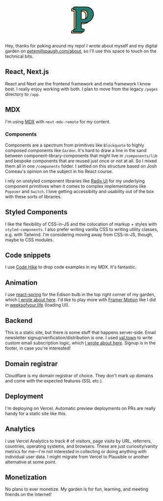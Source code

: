 <h1 align="center"><img src="./public/images/p-logo-green.png" width="100" height="100" /></h1>

Hey, thanks for poking around my repo! I wrote about myself and my digital garden on [petemillspaugh.com/about](https://petemillspaugh.com/about), so I'll use this space to touch on the technical bits.

## React, Next.js

React and Next are the frontend framework and meta framework I know best. I really enjoy working with both. I plan to move from the legacy `/pages` directory to `/app`.

## MDX

I'm using [MDX](https://mdxjs.com/) with `next-mdx-remote` for my content.

### Components

Components are a spectrum from primitives like `Blockquote` to highly composed components like `Garden`. It's hard to draw a line in the sand between component-library-components that might live in `/components/lib` and bespoke components that are reused just once or not at all. So I mixed them all in one `/components` folder. I settled on this structure based on Josh Comeau's opinion on the subject in his React course.

I rely on unstyled component libraries like [Radix UI](https://radix-ui.com) for my underlying component primitives when it comes to complex implementations like `Popover` and `Switch`. I love getting accessibilty and usability out of the box with these sorts of libraries.

## Styled Components

I like the flexibility of CSS-in-JS and the colocation of markup + styles with `styled-components`. I also prefer writing vanilla CSS to writing utility classes, e.g. with Tailwind. I'm considering moving away from CSS-in-JS, though, maybe to CSS modules.

## Code snippets

I use [Code Hike](https://codehike.org/) to drop code examples in my MDX. It's fantastic.

## Animation

I use [react-spring](https://react-spring.dev/) for the Edison bulb in the top right corner of my garden, which [I wrote about here](https://www.petemillspaugh.com/edison-bulb). I'd like to play more with [Framer Motion](https://github.com/framer/motion) like I did in [weeksofyour.life](https://www.weeksofyour.life/) (loading UI).

## Backend

This is a static site, but there is some stuff that happens server-side. Email newsletter signup/verification/distribution is one. I used [val.town](https://val.town) to write custom email subscription logic, which [I wrote about here](https://www.petemillspaugh.com/cultivating-emails). Signup is in the footer, in case you're interested!

## Domain registrar

Cloudflare is my domain registrar of choice. They don't mark up domains and come with the expected features (SSL etc.).

## Deployment

I'm deploying on Vercel. Automatic preview deployments on PRs are really handy for a static site like this.

## Analytics

I use Vercel Analytics to track # of visitors, page visits by URL, referrers, countries, operating systems, and browsers. These are just curiosity/vanity metrics for me—I'm not interested in collecting or doing anything with individual user data. I might migrate from Vercel to Plausible or another alternative at some point.

## Monetization

No plans to ever monetize. My garden is for fun, learning, and meeting friends on the Internet!
